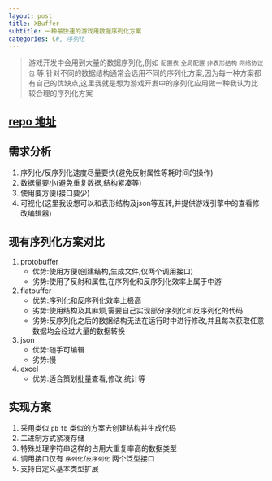 ```yaml
---
layout: post
title: XBuffer
subtitle: 一种最快速的游戏用数据序列化方案
categories: C#, 序列化
---
```


> 游戏开发中会用到大量的数据序列化,例如 `配置表` `全局配置` `非表形结构` `网络协议包` 等,针对不同的数据结构通常会选用不同的序列化方案,因为每一种方案都有自己的优缺点,这里我就是想为游戏开发中的序列化应用做一种我认为比较合理的序列化方案

## [repo 地址](https://github.com/CodeZeg/xbuffer)

## 需求分析
1. 序列化/反序列化速度尽量要快(避免反射属性等耗时间的操作)
1. 数据量要小(避免重复数据,结构紧凑等)
1. 使用要方便(接口要少)
1. 可视化(这里我设想可以和表形结构及json等互转,并提供游戏引擎中的查看修改编辑器)

## 现有序列化方案对比
1. protobuffer
    - 优势:使用方便(创建结构,生成文件,仅两个调用接口)
    - 劣势:使用了反射和属性,在序列化和反序列化效率上属于中游
1. flatbuffer
    - 优势:序列化和反序列化效率上极高
    - 劣势:使用结构及其麻烦,需要自己实现部分序列化和反序列化的代码
    - 劣势:反序列化之后的数据结构无法在运行时中进行修改,并且每次获取任意数据均会经过大量的数据转换
1. json
    - 优势:随手可编辑
    - 劣势:慢
1. excel
    - 优势:适合策划批量查看,修改,统计等

## 实现方案
1. 采用类似 `pb` `fb` 类似的方案去创建结构并生成代码
1. 二进制方式紧凑存储
1. 特殊处理字符串这样的占用大重复率高的数据类型
1. 调用接口仅有 `序列化`/`反序列化` 两个泛型接口
1. 支持自定义基本类型扩展